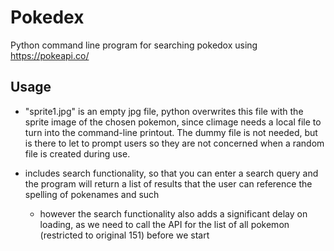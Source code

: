 # Pokedex

Python command line program for searching pokedox using https://pokeapi.co/

## Usage

- "sprite1.jpg" is an empty jpg file, python overwrites this file with the sprite image of the chosen pokemon, since climage needs a local file to turn into the command-line printout. The dummy file is not needed, but is there to let to prompt users so they are not concerned when a random file is created during use.

- includes search functionality, so that you can enter a search query and the program will return a list of results that the user can reference the spelling of pokenames and such
    - however the search functionality also adds a significant delay on loading, as we need to call the API for the list of all pokemon (restricted to original 151) before we start